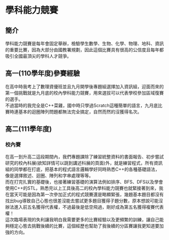 # 學科能力競賽
## 簡介
學科能力競賽是每年會固定舉辦，檢驗學生數學、生物、化學、物理、地科、資訊的重要比賽，因為大部分由國教署規劃，因此這個比賽具有很高的公信度且每年都吸引全國最頂尖的學科人才競爭。
## 高一(110學年度)參賽經驗
在高中時我考上了數理資優班並且九月開學後專題組選擇加入資訊組，迎面而來的第一個挑戰就是九月底的校內學科能力競賽，用來選拔可以代表學校參加區域復賽的選手。  
不過當時的我完全是C++菜雞，國中時只學過Scratch這種簡單的語言，九月底比賽時連基本的迴圈陣列問題都無法完全搞定，自然而然的沒獲得名次。
## 高二(111學年度)
### 校內賽
在高一到升高二這段期間內，我們專題課除了練習統整資料的書面報告、初步嘗試研究的校內科展(欲知詳情可以跳到講述科展的頁面)外，就是練習程式，所有資訊組的同學都在打底，把基本的程式語言邏輯學好同時熟悉C++的各種基礎語法，像是選擇敘述、迴圈、陣列和字串處理等等。  
而在打完扎實的基礎後，也接著練習基礎的演算法例如排序、BFS、DFS以及學會使用C++的STL，熟悉完以上工具後高二的校內學科能力競賽也就緊接著到來，我在當天可能是因為第一次參加正式的程式競賽還是略顯緊張，幾題基本題目都沒有找出bug導致自己心態也很差沒能去嘗試更多題目獲得子題分數，原本想說可能沒辦法進入前五名獲得代表權，不過最後是低空飛過，剛好成為第五名獲得複賽代表權！  
這次臨場表現的失利讓我明白我需要更多的比賽經驗以及更頻繁的訓練，讓自己能夠穩定心態去挑戰後續的比賽，這個經歷也幫助了我後續的分區賽讓我更知道要加強的方向。  
